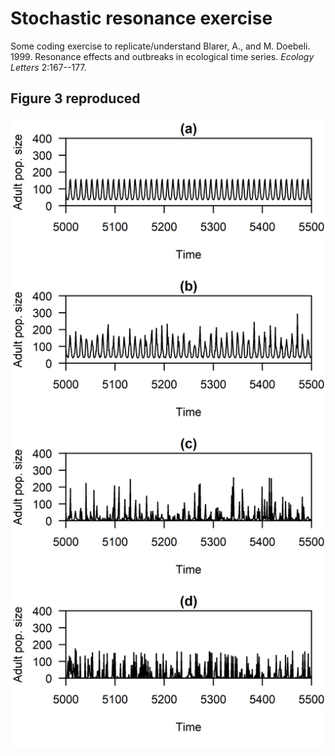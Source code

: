 # Stochastic resonance exercise

Some coding exercise to replicate/understand Blarer, A., and M. Doebeli. 1999. Resonance effects and outbreaks in ecological time series. *Ecology Letters* 2:167--177.

## Figure 3 reproduced

![](figs/fig3.png)